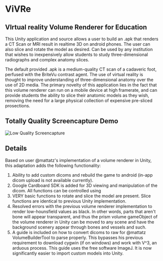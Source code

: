# ViVRe

## VIrtual reality Volume Renderer for Education

This Unity application and source allows a user to build an .apk that renders a CT Scan or MRI result in realtime 3D on android phones. The user can also slice and rotate the model as desired. Can be used by any institution that wishes to inexpensively allow students to study three-dimensional radiographs and complex anatomy slices. 

The default provided .apk is a medium-quality CT scan of a cadaveric foot, perfused with the BriteVu contrast agent. The use of virtual reality is thought to improve understanding of three-dimensional anatomy over the use of 2D media. The primary novelty of this application lies in the fact that this volume renderer can run on a mobile device at high framerate, and can provide students the ability to slice their anatomic models as they wish, removing the need for a large physical collection of expensive pre-sliced prosections.

## Totally Quality Screencapture Demo

![Low Quality Screencapture](VRVR.gif)

## Details

Based on user @mattatz's implementation of a volume renderer in Unity, this adaptation adds the following functionality:

1. Ability to add custom dicoms and rebuild the game to android (in-app dicom upload is not available currently).
2. Google Cardboard SDK is added for 3D viewing and manipulation of the dicom. All functions can be controlled using 
3. VERY basic functions to rotate and slice the model are present. Slice functions are identical to previous Unity implementation.
4. Resolved errors with the previous volume renderer implementation to render low-hounsfield values as black. In other words, parts that aren't bone will appear transparent, and thus the prism volume gameObject of the volume renderer in Unity can be moved to any scene and have the background scenery appear through bones and vessels and such.
5. A guide is included on how to convert dicoms to raw for @mattatz VolumeBuilderTool to parse properly. This bypasses his previous requirement to download cygwin (if on windows) and work with V^3, an arduous process. This guide uses the free software ImageJ. It is now significantly easier to import custom models into Unity.
